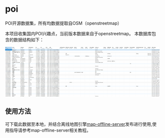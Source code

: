 # poi
POI开源数据集，所有均数据提取自OSM（openstreetmap）

本项目收集国内POI兴趣点，当前版本数据来自于openstreetmap。
本数据库包含的数据结构如下：

![all poi data extract from OSM](./screenshot.png)

## 使用方法
可下载此数据至本地，并结合离线地图引擎[map-offline-server](https://github.com/qmjy/mapbox-offline-server)发布进行使用,使用指导请参考map-offline-server相关教程。